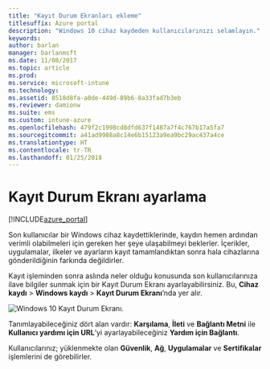 ```yaml
---
title: "Kayıt Durum Ekranları ekleme"
titlesuffix: Azure portal
description: "Windows 10 cihaz kaydeden kullanıcılarınızı selamlayın."
keywords: 
author: barlan
manager: barlanmsft
ms.date: 11/08/2017
ms.topic: article
ms.prod: 
ms.service: microsoft-intune
ms.technology: 
ms.assetid: 8518d8fa-a0de-449d-89b6-8a33fad7b3eb
ms.reviewer: damionw
ms.suite: ems
ms.custom: intune-azure
ms.openlocfilehash: 479f2c1998cd8dfd637f1487a7f4c767b17a5fa7
ms.sourcegitcommit: a41ad9988a8c14e6b15123a9ea9bc29ac437a4ce
ms.translationtype: HT
ms.contentlocale: tr-TR
ms.lasthandoff: 01/25/2018
---
```

# <a name="set-up-an-enrollment-status-screen"></a>Kayıt Durum Ekranı ayarlama

[!INCLUDE[azure_portal](./includes/azure_portal.md)]

Son kullanıcılar bir Windows cihaz kaydettiklerinde, kaydın hemen ardından verimli olabilmeleri için gereken her şeye ulaşabilmeyi beklerler. İçerikler, uygulamalar, ilkeler ve ayarların kayıt tamamlandıktan sonra hala cihazlarına gönderildiğinin farkında değildirler.

Kayıt işleminden sonra aslında neler olduğu konusunda son kullanıcılarınıza ilave bilgiler sunmak için bir Kayıt Durum Ekranı ayarlayabilirsiniz. Bu, **Cihaz kaydı** > **Windows kaydı** > **Kayıt Durum Ekranı**’nda yer alır.

![Windows 10 Kayıt Durum Ekranı.](win10-enrollment-status-admin-setup.png)

Tanımlayabileceğiniz dört alan vardır: **Karşılama**, **İleti** ve **Bağlantı Metni** ile **Kullanıcı yardımı için URL**’yi ayarlayabileceğiniz **Yardım için Bağlantı**.

Kullanıcılarınız; yüklenmekte olan **Güvenlik**, **Ağ**, **Uygulamalar** ve **Sertifikalar** işlemlerini de görebilirler.
